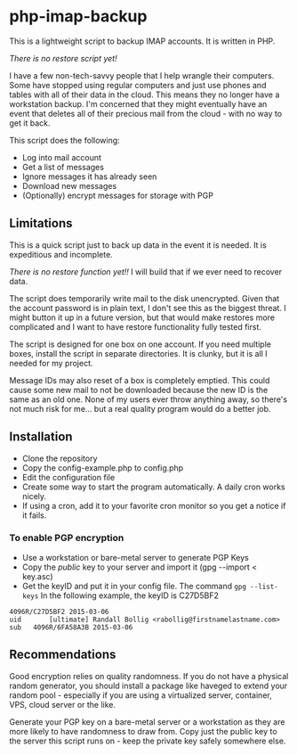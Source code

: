 # php-imap-backup
This is a lightweight script to backup IMAP accounts.  It is written in PHP.

*There is no restore script yet!*

I have a few non-tech-savvy people that I help wrangle their computers.  Some 
have stopped using regular computers and just use phones and tables with 
all of their data in the cloud.  This means they no longer have a workstation
backup.  I'm concerned that they might eventually have an event that deletes
all of their precious mail from the cloud - with no way to get it back.

This script does the following:
- Log into mail account
- Get a list of messages
- Ignore messages it has already seen
- Download new messages
- (Optionally) encrypt messages for storage with PGP


## Limitations
This is a quick script just to back up data in the event it is needed. It is
expeditious and incomplete.

*There is no restore function yet!!*  I will build that if we ever need to 
recover data.

The script does temporarily write mail to the disk unencrypted.  Given that
the account password is in plain text, I don't see this as the biggest threat.
I might button it up in a future version, but that would make restores more
complicated and I want to have restore functionality fully tested first.

The script is designed for one box on one account.  If you need multiple boxes,
install the script in separate directories.  It is clunky, but it is all I 
needed for my project.

Message IDs may also reset of a box is completely emptied.  This could cause
some new mail to not be downloaded because the new ID is the same as an old one.
None of my users ever throw anything away, so there's not much risk for me...
but a real quality program would do a better job.  

## Installation
- Clone the repository
- Copy the config-example.php to config.php
- Edit the configuration file
- Create some way to start the program automatically. A daily cron works nicely.
- If using a cron, add it to your favorite cron monitor so you get a notice if 
it fails.

### To enable PGP encryption
- Use a workstation or bare-metal server to generate PGP Keys
- Copy the *public* key to your server and import it (gpg --import < key.asc)
- Get the keyID and put it in your config file.  The command `gpg --list-keys`
In the following example, the keyID is C27D5BF2
```angular2html
4096R/C27D5BF2 2015-03-06
uid       [ultimate] Randall Bollig <rabollig@firstnamelastname.com>
sub   4096R/6FA58A3B 2015-03-06
```
## Recommendations

Good encryption relies on quality randomness.  If you do not have a physical 
random generator, you should install a package like haveged to extend your
random pool - especially if you are using a virtualized server, container,
VPS, cloud server or the like.  

Generate your PGP key on a bare-metal server or a workstation as they are more
likely to have randomness to draw from.  Copy just the public key to the server
this script runs on - keep the private key safely somewhere else.


